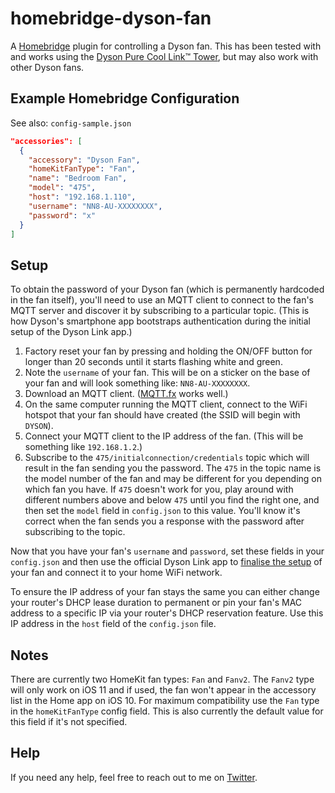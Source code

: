 # homebridge-dyson-fan

A [Homebridge](https://github.com/nfarina/homebridge) plugin for controlling a Dyson fan.
This has been tested with and works using the [Dyson Pure Cool Link™ Tower](http://www.dyson.com.au/fans-and-heaters/purifiers/dyson-pure-cool-link.aspx), but may also work with other Dyson fans.

## Example Homebridge Configuration
See also: `config-sample.json`

```json
"accessories": [
  {
    "accessory": "Dyson Fan",
    "homeKitFanType": "Fan",
    "name": "Bedroom Fan",
    "model": "475",
    "host": "192.168.1.110",
    "username": "NN8-AU-XXXXXXXX",
    "password": "x"
  }
]
```

## Setup

To obtain the password of your Dyson fan (which is permanently hardcoded in the fan itself), you'll need to use an MQTT client to connect to the fan's MQTT server and discover it by subscribing to a particular topic. (This is how Dyson's smartphone app bootstraps authentication during the initial setup of the Dyson Link app.)

1. Factory reset your fan by pressing and holding the ON/OFF button for longer than 20 seconds until it starts flashing white and green.
2. Note the `username` of your fan. This will be on a sticker on the base of your fan and will look something like: `NN8-AU-XXXXXXXX`.
3. Download an MQTT client. ([MQTT.fx](http://www.jensd.de/apps/mqttfx/) works well.)
4. On the same computer running the MQTT client, connect to the WiFi hotspot that your fan should have created (the SSID will begin with `DYSON`).
5. Connect your MQTT client to the IP address of the fan. (This will be something like `192.168.1.2`.)
6. Subscribe to the `475/initialconnection/credentials` topic which will result in the fan sending you the password. The `475` in the topic name is the model number of the fan and may be different for you depending on which fan you have. If `475` doesn't work for you, play around with different numbers above and below `475` until you find the right one, and then set the `model` field in `config.json` to this value. You'll know it's correct when the fan sends you a response with the password after subscribing to the topic.

Now that you have your fan's `username` and `password`, set these fields in your `config.json` and then use the official Dyson Link app to [finalise the setup](https://www.dyson.com.au/support/dp01/dyson-purecool-link-white-silver/the-dyson-link-app/setting-up-the-dyson-link-app-getting-connected-part-1) of your fan and connect it to your home WiFi network.

To ensure the IP address of your fan stays the same you can either change your router's DHCP lease duration to permanent or pin your fan's MAC address to a specific IP via your router's DHCP reservation feature. Use this IP address in the `host` field of the `config.json` file.

## Notes

There are currently two HomeKit fan types: `Fan` and `Fanv2`. The `Fanv2` type will only work on iOS 11 and if used, the fan won't appear in the accessory list in the Home app on iOS 10. For maximum compatibility use the `Fan` type in the `homeKitFanType` config field. This is also currently the default value for this field if it's not specified.

## Help

If you need any help, feel free to reach out to me on [Twitter](https://twitter.com/michaelelliot).